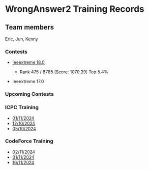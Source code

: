 # WrongAnswer2 Training Records

## Team members

Eric, Jun, Kenny

### Contests

- [Ieeextreme 18.0](https://csacademy.com/ieeextreme18/)   

    - Rank 475 / 8785 (Score: 1070.39) Top 5.4%

- Ieeextreme 17.0 

### Upcoming Contests


### ICPC Training

- [01/11/2024](icpc_training/20241101/training.md)
- [12/10/2024](icpc_training/20241012/training.md)
- [05/10/2024](icpc_training/20241005/training.md)

### CodeForce Training

- [02/11/2024](codeforce_training/20241102/training.md)
- [01/11/2024](codeforce_training/20241101/training.md)
- [16/11/2024](codeforce_training/20241116/training.md)
